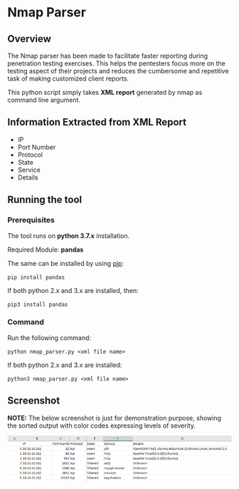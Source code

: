 # Nmap Parser
## Overview
The Nmap parser has been made to facilitate faster reporting during penetration testing exercises. This helps the pentesters focus more on the testing aspect of their projects and reduces the cumbersome and repetitive task of making customized client reports.

This python script simply takes **XML report** generated by nmap as command line argument.

## Information Extracted from XML Report
* IP
* Port Number
* Protocol
* State
* Service
* Details


## Running the tool
### Prerequisites
The tool runs on **python 3.7.x** installation.

Required Module: **pandas**

The same can be installed by using [pip](https://pypi.org/project/pip/):
```
pip install pandas
```

If both python 2.x and 3.x are installed, then:
```
pip3 install pandas
```

### Command
Run the following command:
```
python nmap_parser.py <xml file name>
```
If both python 2.x and 3.x are installed:
```
python3 nmap_parser.py <xml file name>
```

## Screenshot
**NOTE:** The below screenshot is just for demonstration purpose, showing the sorted output with color codes expressing levels of severity.

![](https://raw.githubusercontent.com/Vibhu025/Nmap2CSV/master/output.png)
